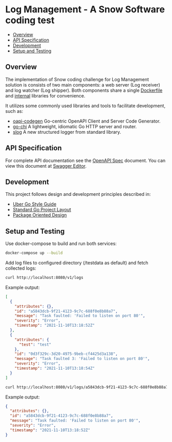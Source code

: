# Log Management - A Snow Software coding test

- [Overview](#overview)
- [API Specification](#api-specification)
- [Development](#development)
- [Setup and Testing](#setup-and-testing)

## Overview

The implementation of Snow coding challenge for Log Management solution is consists of two main components: a web server
(Log receiver) and log watcher (Log shipper). Both components share a single [Dockerfile](Dockerfile) and [internal](internal)
libraries for convenience.

It utilizes some commonly used libraries and tools to facilitate development, such as:

- [oapi-codegen](https://github.com/deepmap/oapi-codegen) Go-centric OpenAPI Client and Server Code Generator.
- [go-chi](https://github.com/go-chi/chi) A lightweight, idiomatic Go HTTP server and router.
- [slog](https://pkg.go.dev/golang.org/x/exp/slog) A new structured logger from standard library.

## API Specification

For complete API documentation see the [OpenAPI Spec](api/v1.yaml) document.
You can view this document at [Swagger Editor](https://editor.swagger.io).

## Development

This project follows design and development principles described in:

- [Uber Go Style Guide](https://github.com/uber-go/guide/blob/master/style.md)
- [Standard Go Project Layout](https://github.com/golang-standards/project-layout)
- [Package Oriented Design](https://www.ardanlabs.com/blog/2017/02/package-oriented-design.html)

## Setup and Testing

Use docker-compose to build and run both services:

```sh
docker-compose up --build
```

Add log files to configured directory (/testdata as default) and fetch collected logs:

```sh
curl http://localhost:8080/v1/logs
```

Example output:

```json
[
  {
    "attributes": {},
    "id": "a5843dcb-9f21-4123-9c7c-688f0e8b88a7",
    "message": "Task faulted: 'Failed to listen on port 80'",
    "severity": "Error",
    "timestamp": "2021-11-10T13:18:52Z"
  },
  {
    "attributes": {
      "test": "test"
    },
    "id": "0d3f329c-3d20-4975-9beb-cf4425d3a138",
    "message": "Task faulted 3: 'Failed to listen on port 80'",
    "severity": "Error",
    "timestamp": "2021-11-10T13:18:54Z"
  }
]
```


```sh
curl http://localhost:8080/v1/logs/a5843dcb-9f21-4123-9c7c-688f0e8b88a7
```

Example output:

```json
{
  "attributes": {},
  "id": "a5843dcb-9f21-4123-9c7c-688f0e8b88a7",
  "message": "Task faulted: 'Failed to listen on port 80'",
  "severity": "Error",
  "timestamp": "2021-11-10T13:18:52Z"
}
```

